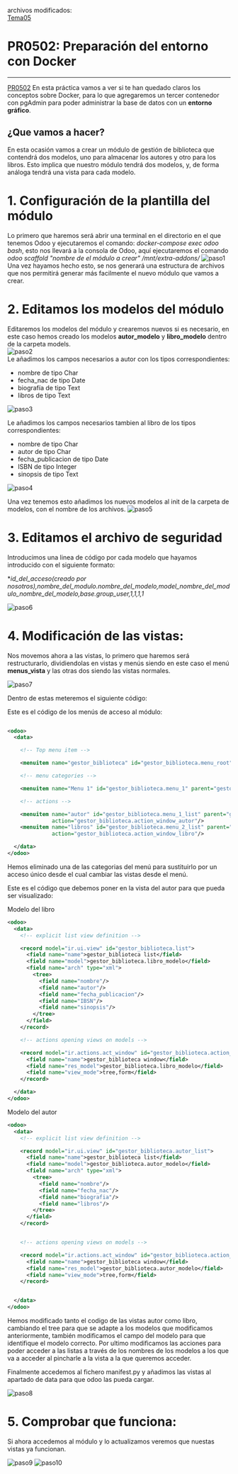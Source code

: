 archivos modificados:  
[Tema05](../index.md)

# PR0502: Preparación del entorno con Docker

---     
[PR0502](https://vgonzalez165.github.io/apuntes_sge/ut05_creacion_modulos/pr0502_modulo_dos_modelos.html)
En esta práctica vamos a ver si te han quedado claros los conceptos sobre Docker, para lo que agregaremos un tercer contenedor con pgAdmin para poder administrar la base de datos con un **entorno gráfico**.

## ¿Que vamos a hacer?
En esta ocasión vamos a crear un módulo de gestión de biblioteca que contendrá dos modelos, uno para almacenar los autores y otro para los libros. Esto implica que nuestro módulo tendrá dos modelos, y, de forma análoga tendrá una vista para cada modelo.

# 1. Configuración de la plantilla del módulo
Lo primero que haremos será abrir una terminal en el directorio en el que tenemos Odoo y ejecutaremos el comando: *docker-compose exec odoo bash*, esto nos llevará a la consola de Odoo, aquí ejecutaremos el comando *odoo scaffold "nombre de el módulo a crear" /mnt/extra-addons/*
![paso1](./comandos.jpg)
Una vez hayamos hecho esto, se nos generará una estructura de archivos que nos permitirá generar más facilmente el nuevo módulo que vamos a crear.

# 2. Editamos los modelos del módulo
Editaremos los modelos del módulo y crearemos nuevos si es necesario, en este caso hemos creado los modelos **autor_modelo** y **libro_modelo** dentro de la carpeta models.  
![paso2](./modelos.jpg)  
Le añadimos los campos necesarios a autor con los tipos correspondientes:

* nombre de tipo Char
* fecha_nac de tipo Date
* biografía de tipo Text
* libros de tipo Text  

![paso3](./modelo_autor.jpg)  

Le añadimos los campos necesarios tambien al libro de los tipos correspondientes:

* nombre de tipo Char
* autor de tipo Char
* fecha_publicacion de tipo Date
* ISBN de tipo Integer
* sinopsis de tipo Text  

![paso4](./modelo_libro.jpg)  

Una vez tenemos esto añadimos los nuevos modelos al init de la carpeta de modelos, con el nombre de los archivos.
![paso5](./init_modelos.jpg)  

# 3. Editamos el archivo de seguridad
Introducimos una linea de código por cada modelo que hayamos introducido con el siguiente formato:

**id_del_acceso(creado por nosotros),*nombre_del_modulo*.*nombre_del_modelo*,model_*nombre_del_modulo*_*nombre_del_modelo,base.group_user,1,1,1,1**

![paso6](./seguridad.jpg)  

# 4. Modificación de las vistas:

Nos movemos ahora a las vistas, lo primero que haremos será restructurarlo, dividiendolas en vistas y menús siendo en este caso el menú **menus_vista** y las otras dos siendo las vistas normales.

![paso7](./vistas.jpg)  

Dentro de estas meteremos el siguiente código:

Este es el código de los menús de acceso al módulo:
```xml

<odoo>
  <data>

    <!-- Top menu item -->

    <menuitem name="gestor_biblioteca" id="gestor_biblioteca.menu_root"/>

    <!-- menu categories -->

    <menuitem name="Menu 1" id="gestor_biblioteca.menu_1" parent="gestor_biblioteca.menu_root"/>

    <!-- actions -->

    <menuitem name="autor" id="gestor_biblioteca.menu_1_list" parent="gestor_biblioteca.menu_1"
              action="gestor_biblioteca.action_window_autor"/>
    <menuitem name="libros" id="gestor_biblioteca.menu_2_list" parent="gestor_biblioteca.menu_1"
              action="gestor_biblioteca.action_window_libro"/>

  </data>
</odoo>

```

Hemos eliminado una de las categorias del menú para sustituirlo por un acceso único desde el cual cambiar las vistas desde el menú.

Este es el código que debemos poner en la vista del autor para que pueda ser visualizado:

Modelo del libro
``` xml
<odoo>
  <data>
    <!-- explicit list view definition -->

    <record model="ir.ui.view" id="gestor_biblioteca.list">
      <field name="name">gestor_biblioteca list</field>
      <field name="model">gestor_biblioteca.libro_modelo</field>
      <field name="arch" type="xml">
        <tree>
          <field name="nombre"/>
          <field name="autor"/>
          <field name="fecha_publicacion"/>
          <field name="IBSN"/>
          <field name="sinopsis"/>
        </tree>
      </field>
    </record>

    <!-- actions opening views on models -->

    <record model="ir.actions.act_window" id="gestor_biblioteca.action_window_libro">
      <field name="name">gestor_biblioteca window</field>
      <field name="res_model">gestor_biblioteca.libro_modelo</field>
      <field name="view_mode">tree,form</field>
    </record>

  </data>
</odoo>
```

Modelo del autor
``` xml
<odoo>
  <data>
    <!-- explicit list view definition -->

    <record model="ir.ui.view" id="gestor_biblioteca.autor_list">
      <field name="name">gestor_biblioteca list</field>
      <field name="model">gestor_biblioteca.autor_modelo</field>
      <field name="arch" type="xml">
        <tree>
          <field name="nombre"/>
          <field name="fecha_nac"/>
          <field name="biografia"/>
          <field name="libros"/>
        </tree>
      </field>
    </record>


    <!-- actions opening views on models -->

    <record model="ir.actions.act_window" id="gestor_biblioteca.action_window_autor">
      <field name="name">gestor_biblioteca window</field>
      <field name="res_model">gestor_biblioteca.autor_modelo</field>
      <field name="view_mode">tree,form</field>
    </record>


  </data>
</odoo>
```

Hemos modificado tanto el codigo de las vistas autor como libro, cambiando el tree para que se adapte a los modelos que modificamos anteriormente, también modificamos el campo del modelo para que identifique el modelo correcto.
Por ultimo modificamos las acciones para poder acceder a las listas a través de los nombres de los modelos a los que va a acceder al pincharle a la vista a la que queremos acceder.  

Finalmente accedemos al fichero manifest.py y añadimos las vistas al apartado de data para que odoo las pueda cargar.  

![paso8](./manifest.jpg)

# 5. Comprobar que funciona:

Si ahora accedemos al módulo y lo actualizamos veremos que nuestas vistas ya funcionan.

![paso9](./demostracion1.jpg)
![paso10](./demostracion2.jpg)